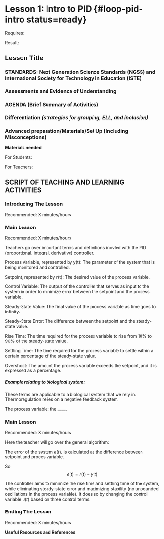 # Lesson 1: Intro to PID {#loop-pid-intro status=ready}

<div class='requirements' markdown='1'>

Requires: 

Result: 

</div>

## Lesson Title


### STANDARDS: Next Generation Science Standards (NGSS) and International Society for Technology in Education (ISTE)



### Assessments and Evidence of Understanding


### AGENDA (Brief Summary of Activities)


### Differentiation _(strategies for grouping, ELL, and inclusion)_


### Advanced preparation/Materials/Set Up (Including Misconceptions)

**Materials needed**

For Students:

For Teachers:


## SCRIPT OF TEACHING AND LEARNING ACTIVITIES


### Introducing The Lesson

Recommended: X minutes/hours

### Main Lesson

Recommended: X minutes/hours

Teachers go over important terms and definitions inovled with the PID (proportional, integral, derivative) controller. 


Process Variable, represented by y(t): The parameter of the system that is being monitored and controlled. 


Setpoint, represented by r(t): The desired value of the process variable.


Control Variable: The output of the controller that serves as input to the system in order to minimize error between the setpoint and the process variable. 


Steady-State Value: The final value of the process variable as time goes to infinity. 


Steady-State Error: The difference between the setpoint and the steady-state value. 


Rise Time: The time required for the process variable to rise from 10% to 90% of the steady-state value. 


Settling Time: The time required for the process variable to settle within a certain percentage of the steady-state value. 


Overshoot: The amount the process variable exceeds the setpoint, and it is expressed as a percentage.


##### Example relating to biological system: 

These terms are applicable to a biological system that we rely in. Thermoregulation relies on a negative feedback system. 

The process variable: the ____. 

### Main Lesson

Recommended: X minutes/hours

Here the teacher will go over the general algorithm: 

The error of the system $e(t)$, is calculated as the difference between setpoint and proces variable. 

So $$ e(t) = r(t) - y(t)$$

The controller aims to minimize the rise time and settling time of the system, while eliminating steady-state error and maximizing stability (no unbounded oscillations in the process variable). It does so by changing the control variable $u(t)$ based on three control terms.



### Ending The Lesson

Recommended: X minutes/hours


**Useful Resources and References**
